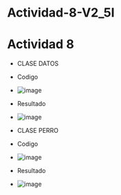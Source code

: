 # Actividad-8-V2_5I
# Actividad 8
- CLASE DATOS
-  Codigo
-  ![image](https://github.com/user-attachments/assets/b8dc63ea-a5c4-485d-80d5-97a0a42917c7)
-  Resultado
-  ![image](https://github.com/user-attachments/assets/3d890b66-de27-40d5-80bf-d7ecda525a83)


- CLASE PERRO
  
- Codigo
- ![image](https://github.com/user-attachments/assets/e335dc47-c3d2-40e6-a31b-008e6a87708f)
- Resultado
- ![image](https://github.com/user-attachments/assets/ae7606f3-7967-459e-a35c-ef00ba5d9be1)

